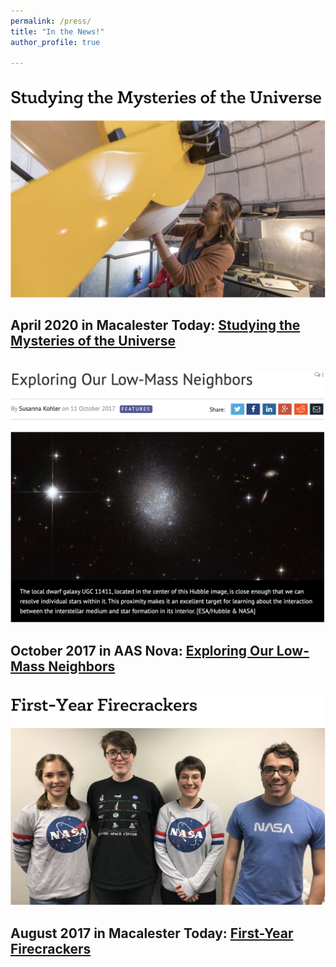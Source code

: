 ```yaml
---
permalink: /press/
title: "In the News!"
author_profile: true

---
```


<br/><img src='/images/MacToday2020.png'>
## April 2020 in Macalester Today: [Studying the Mysteries of the Universe](https://www.macalester.edu/news/2020/04/studying-the-mysteries-of-the-universe/) 


<br/><img src='/images/AASNova2017.png'>
## October 2017 in AAS Nova: [Exploring Our Low-Mass Neighbors](https://aasnova.org/2017/10/11/exploring-our-low-mass-neighbors/)


<br/><img src='/images/MacToday2017.png'>
## August 2017 in Macalester Today: [First-Year Firecrackers](https://www.macalester.edu/news/2017/08/first-year-firecrackers/)


